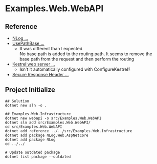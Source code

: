 # Examples.Web.WebAPI

## Reference

- [NLog ...](https://github.com/NLog/NLog/wiki/Getting-started-with-ASP.NET-Core-6)
- [UsePathBase ...](https://learn.microsoft.com/ja-jp/dotnet/api/microsoft.aspnetcore.builder.usepathbaseextensions.usepathbase?view=aspnetcore-8.0)
    - It was different than I expected. <br/>
No base path is added to the routing path.
It seems to remove the base path from the request and then perform the routing
- [Kestrel web server ...](https://learn.microsoft.com/ja-jp/aspnet/core/fundamentals/servers/kestrel/options?view=aspnetcore-8.0)
    - Isn't it automatically configured with ConfigureKestrel?
- [Secure Response Header ...](../../docs/security/security_http_header.md)


## Project Initialize

```shell
## Solution
dotnet new sln -o .

## Examples.Web.Infrastructure
dotnet new webapi -o src/Examples.Web.WebAPI
dotnet sln add src/Examples.Web.WebAPI/
cd src/Examples.Web.WebAPI
dotnet add reference ../../src/Examples.Web.Infrastructure
dotnet add package NLog.Web.AspNetCore
dotnet add package NLog
cd ../../

# Update outdated package
dotnet list package --outdated
```
